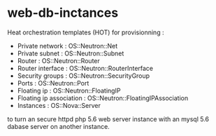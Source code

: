 # web-db-inctances
Heat orchestration templates (HOT) for provisionning :

- Private network :         OS::Neutron::Net
- Private subnet :          OS::Neutron::Subnet
- Router :                  OS::Neutron::Router
- Router interface :        OS::Neutron::RouterInterface
- Security groups :         OS::Neutron::SecurityGroup
- Ports :                   OS::Neutron::Port
- Floating ip :             OS::Neutron::FloatingIP
- Floating ip association : OS::Neutron::FloatingIPAssociation
- Instances :               OS::Nova::Server

to turn an secure httpd php 5.6 web server instance with an mysql 5.6 dabase server on another instance.

